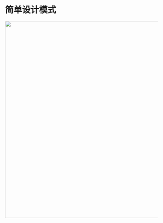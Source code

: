 # 简单设计模式

<p align="center">
   <img src="http://www.runoob.com/wp-content/uploads/2014/08/factory_pattern_uml_diagram.jpg" width="650"/>
</p>

